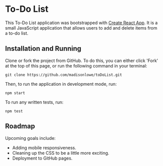 # To-Do List

This To-Do List application was bootstrapped with [Create React App](https://github.com/facebook/create-react-app). It is a small JavaScript application that allows users to add and delete items from a to-do list.

## Installation and Running

Clone or fork the project from GitHub. To do this, you can either click 'Fork' at the top of this page, or run the following command in your terminal:

```
git clone https://github.com/madisonlowe/toDoList.git
```

Then, to run the application in development mode, run:

```
npm start
```

To run any written tests, run:

```
npm test
```

## Roadmap

Upcoming goals include:

- Adding mobile responsiveness.
- Cleaning up the CSS to be a little more exciting.
- Deployment to GitHub pages.
